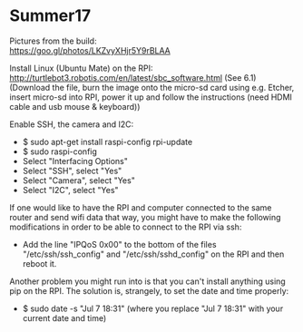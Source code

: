 # Summer17

Pictures from the build:  
https://goo.gl/photos/LKZvyXHjr5Y9rBLAA

Install Linux (Ubuntu Mate) on the RPI:  
http://turtlebot3.robotis.com/en/latest/sbc_software.html (See 6.1) (Download the file, burn the image onto the micro-sd card using e.g. Etcher, insert micro-sd into RPI, power it up and follow the instructions (need HDMI cable and usb mouse & keyboard))  

Enable SSH, the camera and I2C:
- $ sudo apt-get install raspi-config rpi-update
- $ sudo raspi-config
- Select "Interfacing Options"
- Select "SSH", select "Yes"
- Select "Camera", select "Yes"
- Select "I2C", select "Yes"

If one would like to have the RPI and computer connected to the same router and send wifi data that way, you might have to make the following modifications in order to be able to connect to the RPI via ssh:  
- Add the line "IPQoS 0x00" to the bottom of the files "/etc/ssh/ssh_config" and "/etc/ssh/sshd_config" on the RPI and then reboot it.

Another problem you might run into is that you can't install anything using pip on the RPI. The solution is, strangely, to set the date and time properly:  
- $ sudo date -s "Jul 7 18:31" (where you replace "Jul 7 18:31" with your current date and time)
